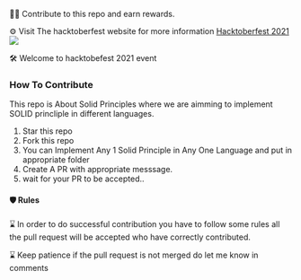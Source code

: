 
<p>👷‍♂️ Contribute to this repo and earn rewards.</p>
<p>⚙️ Visit The hacktoberfest website for more information <a href="https://hacktoberfest.digitalocean.com/">Hacktoberfest 2021</a>
<br/>
<img src="https://hacktoberfest.digitalocean.com/_nuxt/img/logo-hacktoberfest-full.f42e3b1.svg">
<p>🛠 Welcome to hacktobefest 2021 event</p>

<h3>How To Contribute</h3>

<p>This repo is About Solid Principles where we are aimming to implement SOLID princliple in different languages.</p>

1. Star this repo
2. Fork this repo
3. You can Implement Any 1 Solid Principle in Any One Language and put in appropriate folder
3. Create A PR with appropriate messsage.
4. wait for your PR to be accepted..
 

<h4>🛡 Rules</h4>
<p>⌛️ In order to do successful contribution you have to follow some rules all the pull request will be accepted who have correctly contributed.</p>
<p>⌛️ Keep patience if the pull request is not merged do let me know in comments</p>
